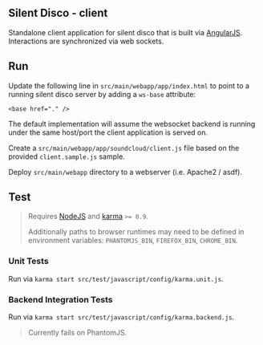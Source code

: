Silent Disco - client
---------------------

Standalone client application for silent disco that is built via [AngularJS](http://angularjs.org).
Interactions are synchronized via web sockets.


Run
---

Update the following line in `src/main/webapp/app/index.html` to point to a running silent disco server by adding a `ws-base` attribute:

    <base href="." />

The default implementation will assume the websocket backend is running under the same host/port the client application is served on.

Create a `src/main/webapp/app/soundcloud/client.js` file based on the provided `client.sample.js` sample.

Deploy `src/main/webapp` directory to a webserver (i.e. Apache2 / asdf).


Test
----

> Requires [NodeJS](http://nodejs.org/) and [karma](http://karma-runner.github.com) `>= 0.9`.
>
> Additionally paths to browser runtimes may need to be defined in environment variables:
> <code>PHANTOMJS_BIN</code>, <code>FIREFOX_BIN</code>, <code>CHROME_BIN</code>.


### Unit Tests

Run via `karma start src/test/javascript/config/karma.unit.js`.


### Backend Integration Tests

Run via `karma start src/test/javascript/config/karma.backend.js`.

> Currently fails on PhantomJS.
